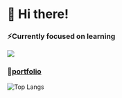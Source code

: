 # 👋 Hi there!

### ⚡Currently focused on learning

  [![](https://skillicons.dev/icons?i=aws,spring,nestjs&theme=dark)](https://skillicons.dev)

### 🚀[portfolio](https://nrobledosagredo.github.io/portfolio)

![Top Langs](https://github-readme-stats.vercel.app/api/top-langs/?username=nrobledosagredo&layout=compact)
